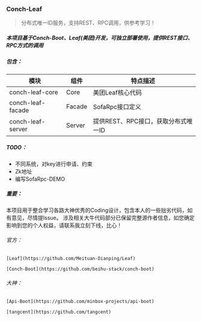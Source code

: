 ### Conch-Leaf

> 分布式唯一ID服务，支持REST、RPC调用，供参考学习！

##### 本项目基于Conch-Boot、Leaf(美团)开发，可独立部署使用，提供REST接口、RPC方式的调用

##### 包含：

| 模块                | 组件            | 特点描述                                                     |
|-------------------| --------------- | ------------------------------------------------------------ |
| conch-leaf-core   | Core            | 美团Leaf核心代码                                      |
| conch-leaf-facade | Facade          | SofaRpc接口定义                                 |
| conch-leaf-server | Server          | 提供REST、RPC接口，获取分布式唯一ID              |


##### TODO：

- 不同系统，对key进行申请、约束
- Zk地址
- 编写SofaRpc-DEMO
    
    
##### 重要：

本项目用于整合学习各路大神优秀的Coding设计，包含本人的一些拙劣代码，如有意见，尽情提Issue。
涉及相关大牛代码部分已保留完整源作者信息，如您确定影响到您的个人权益，请联系我立刻下线，比心！

###### 官方：

`[Leaf](https://github.com/Meituan-Dianping/Leaf)`

`[Conch-Boot](https://github.com/beihu-stack/conch-boot)`    

###### 大神：

`[Api-Boot](https://github.com/minbox-projects/api-boot)`

`[tangcent](https://github.com/tangcent)`    
    
    

